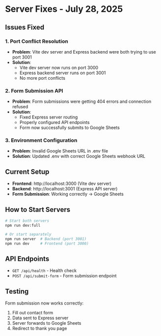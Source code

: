 # Server Fixes - July 28, 2025

## Issues Fixed

### 1. Port Conflict Resolution
- **Problem**: Vite dev server and Express backend were both trying to use port 3001
- **Solution**: 
  - Vite dev server now runs on port 3000
  - Express backend server runs on port 3001
  - No more port conflicts

### 2. Form Submission API
- **Problem**: Form submissions were getting 404 errors and connection refused
- **Solution**: 
  - Fixed Express server routing
  - Properly configured API endpoints
  - Form now successfully submits to Google Sheets

### 3. Environment Configuration
- **Problem**: Invalid Google Sheets URL in .env file
- **Solution**: Updated .env with correct Google Sheets webhook URL

## Current Setup

- **Frontend**: http://localhost:3000 (Vite dev server)
- **Backend**: http://localhost:3001 (Express API server)
- **Form Submission**: Working correctly → Google Sheets

## How to Start Servers

```bash
# Start both servers
npm run dev:full

# Or start separately
npm run server  # Backend (port 3001)
npm run dev     # Frontend (port 3000)
```

## API Endpoints

- `GET /api/health` - Health check
- `POST /api/submit-form` - Form submission endpoint

## Testing

Form submission now works correctly:
1. Fill out contact form
2. Data sent to Express server
3. Server forwards to Google Sheets
4. Redirect to thank you page 